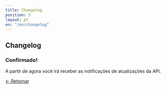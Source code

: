 ```yaml
---
title: Changelog
position: 5
layout: pt
en: "/en/changelog"
---
```


## Changelog

### Confirmado!

A partir de agora você irá receber as notificações de atualizações da API.

<a href="/changelog">← Retornar</a>